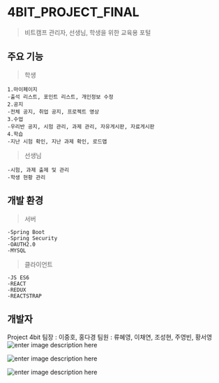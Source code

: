 # 4BIT_PROJECT_FINAL

>비트캠프 관리자, 선생님, 학생을 위한 교육용 포털 

## 주요 기능

	

> 학생

	1.마이페이지
	-출석 리스트, 포인트 리스트, 개인정보 수정
	2.공지
	-전체 공지, 취업 공지, 프로젝트 영상
	3.수업
	-우리반 공지, 시험 관리, 과제 관리, 자유게시판, 자료게시판
	4.학습
	-지난 시험 확인, 지난 과제 확인, 로드맵
	
	

> 선생님

	-시험, 과제 출제 및 관리
	-학생 현황 관리
	

## 개발 환경

> 서버
> 
	-Spring Boot
	-Spring Security
	-OAUTH2.0
	-MYSQL
	
>클라이언트
>
	-JS ES6
	-REACT
	-REDUX
	-REACTSTRAP

## 개발자
Project 4bit
팀장 : 이중호, 홍다경
팀원 : 류혜영, 이채연, 조성현, 주영빈, 황서영![enter image description here](https://lh3.googleusercontent.com/70vL65-iUczmquVSM0nZctImXOafHGZZIqtyoqt-urHpHADuXBevYSShr9arLuoJWE-uqhKqb8U "메인-상")

![enter image description here](https://lh3.googleusercontent.com/heM1JXUFY4XuhaWoXqFS0GQLdfRKMBNgMJsmhGSy68gWSoT3sb67SDWObQalTTWmP-DV2ULRl2A "메인-하")

![enter image description here](https://lh3.googleusercontent.com/i4OZLdcxHMwH8lEqaXoDR3sgatS1zU_5zKpqI8EwLAEQ1G4A8ebkdL7CgkMH8TrTxieFXgDebYs "내정보")

<!--stackedit_data:
eyJoaXN0b3J5IjpbLTM5NTcxOTU1OCwtNTE5MDQ1MTgzLC0yMD
Q3ODY5MjU1LDEwOTI1ODg2MCwtMTc5NDExMTY0NSwyMTI0OTY4
Njk3LC00MTYxNTU3NzksLTE5NzU5Nzk1OTddfQ==
-->